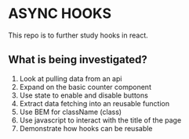 # ASYNC HOOKS

 This repo is to further study hooks in react.

 ## What is being investigated?
 1. Look at pulling data from an api
 2. Expand on the basic counter component
 3. Use state to enable and disable buttons
 4. Extract data fetching into an reusable function
 5. Use BEM for className (class)
 6. Use javascript to interact with the title of the page
 7. Demonstrate how hooks can be reusable
